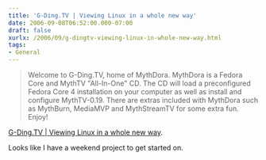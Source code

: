 ```yaml
---
title: 'G-Ding.TV | Viewing Linux in a whole new way'
date: 2006-09-08T06:52:00.000-07:00
draft: false
xurlx: /2006/09/g-dingtv-viewing-linux-in-whole-new-way.html
tags: 
- General
---
```


> Welcome to G-Ding.TV, home of MythDora. MythDora is a Fedora Core and MythTV "All-In-One" CD. The CD will load a preconfigured Fedora Core 4 installation on your computer as well as install and configure MythTV-0.19. There are extras included with MythDora such as MythBurn, MediaMVP and MythStreamTV for some extra fun. Enjoy!

  

[G-Ding.TV | Viewing Linux in a whole new way](http://g-ding.tv/).

  

Looks like I have a weekend project to get started on.